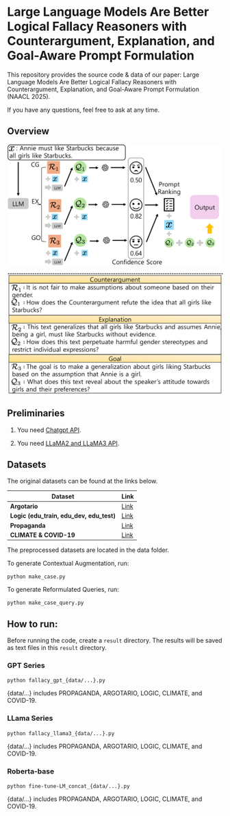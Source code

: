 # Large Language Models Are Better Logical Fallacy Reasoners with Counterargument, Explanation, and Goal-Aware Prompt Formulation
This repository provides the source code & data of our paper: Large Language Models Are Better Logical Fallacy Reasoners with Counterargument, Explanation, and Goal-Aware Prompt Formulation (NAACL 2025).

If you have any questions, feel free to ask at any time.


## Overview

![Model 2](./fig/1.png)

![Model Below](./fig/2.png)

## Preliminaries
1. You need [Chatgpt API](https://openai.com/chatgpt/).
   
2. You need [LLaMA2 and LLaMA3 API](https://huggingface.co/meta-llama).
   

## Datasets

The original datasets can be found at the links below.

| Dataset      | Link |
|-------------|------|
| **Argotario** | [Link](https://github.com/UKPLab/argotario/blob/master/data/arguments-en-2018-01-15.tsv) |
| **Logic (edu_train, edu_dev, edu_test)** | [Link](https://github.com/causalNLP/logical-fallacy/tree/main/data) |
| **Propaganda** | [Link](https://propaganda.qcri.org/nlp4if-shared-task/data/datasets-v2.tgz) |
| **CLIMATE & COVID-19** | [Link](https://github.com/Tariq60/fallacy-detection/tree/master/data) |


The preprocessed datasets are located in the data folder.

To generate Contextual Augmentation, run:

```
python make_case.py
```

To generate Reformulated Queries, run:

```
python make_case_query.py
```


## How to run:

Before running the code, create a `result` directory. The results will be saved as text files in this `result` directory.


### GPT Series

```
python fallacy_gpt_{data/...}.py
```
{data/...} includes PROPAGANDA, ARGOTARIO, LOGIC, CLIMATE, and COVID-19.

### LLama Series

```
python fallacy_llama3_{data/...}.py
```
{data/...} includes PROPAGANDA, ARGOTARIO, LOGIC, CLIMATE, and COVID-19.

### Roberta-base

```
python fine-tune-LM_concat_{data/...}.py
```
{data/...} includes PROPAGANDA, ARGOTARIO, LOGIC, CLIMATE, and COVID-19.




